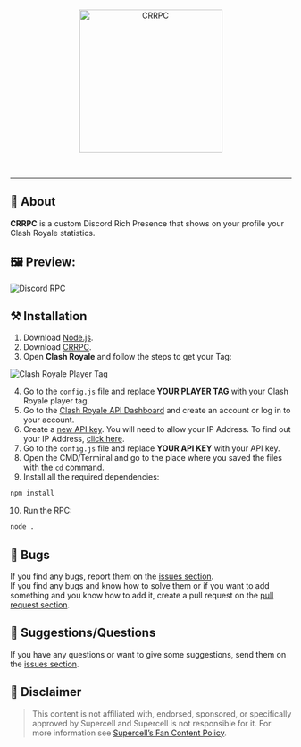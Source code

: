 <div align="center">
	<br>
	<p>
		<a target="_blank" href="https://github.com/Fastxyz/CRRPC" title="CRRPC">
			<img src="https://i.imgur.com/NAHF4xW.png" width="256" alt="CRRPC">
		</a>
	</p>
	<br>
</div>

<hr>

## **📙 About**

**CRRPC** is a custom Discord Rich Presence that shows on your profile your Clash Royale statistics.

## **🖼️ Preview:**

<img alt="Discord RPC" src="https://i.imgur.com/AJKxgoD.png">

## **⚒️ Installation**

1. Download [Node.js](https://nodejs.org/en/download).
2. Download [CRRPC](https://github.com/Fastxyz/CRRPC/archive/refs/heads/main.zip).
3. Open **Clash Royale** and follow the steps to get your Tag:

  <img alt="Clash Royale Player Tag" src="https://i.imgur.com/cNAM0nV.gif">

4. Go to the `config.js` file and replace **YOUR PLAYER TAG** with your Clash Royale player tag.
5. Go to the [Clash Royale API Dashboard](https://developer.clashroyale.com) and create an account or log in to your account.
6. Create a [new API key](https://developer.clashroyale.com/#/new-key). You will need to allow your IP Address. To find out your IP Address, [click here](https://nordvpn.com/what-is-my-ip).
7. Go to the `config.js` file and replace **YOUR API KEY** with your API key.
8. Open the CMD/Terminal and go to the place where you saved the files with the `cd` command.
9. Install all the required dependencies:

```cmd
npm install
```

10.   Run the RPC:

```cmd
node .
```

## 🐛 **Bugs**

If you find any bugs, report them on the [issues section](https://github.com/Fastxyz/CRRPC/issues).</br>If you find any bugs and know how to solve them or if you want to add something and you know how to add it, create a pull request on the [pull request section](https://github.com/Fastxyz/CRRPC/pulls).

## 💁 **Suggestions/Questions**

If you have any questions or want to give some suggestions, send them on the [issues section](https://github.com/Fastxyz/CRRPC/issues).

## 📌 **Disclaimer**

> This content is not affiliated with, endorsed, sponsored, or specifically approved by Supercell and Supercell is not responsible for it. For more information see [Supercell’s Fan Content Policy](https://supercell.com/fan-content-policy).